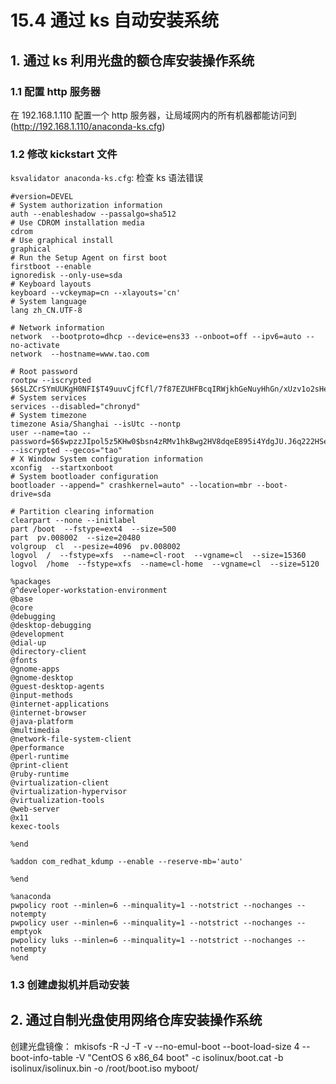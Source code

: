 # 15.4 通过 ks 自动安装系统

## 1. 通过 ks 利用光盘的额仓库安装操作系统
### 1.1 配置 http 服务器
 在 192.168.1.110 配置一个 http 服务器，让局域网内的所有机器都能访问到(http://192.168.1.110/anaconda-ks.cfg)

### 1.2 修改 kickstart 文件
`ksvalidator anaconda-ks.cfg`: 检查 ks 语法错误

```
#version=DEVEL
# System authorization information
auth --enableshadow --passalgo=sha512
# Use CDROM installation media
cdrom
# Use graphical install
graphical
# Run the Setup Agent on first boot
firstboot --enable
ignoredisk --only-use=sda
# Keyboard layouts
keyboard --vckeymap=cn --xlayouts='cn'
# System language
lang zh_CN.UTF-8

# Network information
network  --bootproto=dhcp --device=ens33 --onboot=off --ipv6=auto --no-activate
network  --hostname=www.tao.com

# Root password
rootpw --iscrypted $6$LZCrSYmUUKgH0NFI$T49uuvCjfCfl/7f87EZUHFBcqIRWjkhGeNuyHhGn/xUzv1o2sHefEH3AwHoMV7eVWY5rg2BarnuzlUkOCLgbL0
# System services
services --disabled="chronyd"
# System timezone
timezone Asia/Shanghai --isUtc --nontp
user --name=tao --password=$6$wpzzJIpol5z5KHw0$bsn4zRMv1hkBwg2HV8dqeE895i4YdgJU.J6q222HSec/sUBBPZflcdipfn9Z3U96mzlS48gZ5vFBAOG/WjV561 --iscrypted --gecos="tao"
# X Window System configuration information
xconfig  --startxonboot
# System bootloader configuration
bootloader --append=" crashkernel=auto" --location=mbr --boot-drive=sda

# Partition clearing information
clearpart --none --initlabel
part /boot  --fstype=ext4  --size=500
part  pv.008002  --size=20480
volgroup  cl  --pesize=4096  pv.008002
logvol  /  --fstype=xfs  --name=cl-root  --vgname=cl  --size=15360
logvol  /home  --fstype=xfs  --name=cl-home  --vgname=cl  --size=5120

%packages
@^developer-workstation-environment
@base
@core
@debugging
@desktop-debugging
@development
@dial-up
@directory-client
@fonts
@gnome-apps
@gnome-desktop
@guest-desktop-agents
@input-methods
@internet-applications
@internet-browser
@java-platform
@multimedia
@network-file-system-client
@performance
@perl-runtime
@print-client
@ruby-runtime
@virtualization-client
@virtualization-hypervisor
@virtualization-tools
@web-server
@x11
kexec-tools

%end

%addon com_redhat_kdump --enable --reserve-mb='auto'

%end

%anaconda
pwpolicy root --minlen=6 --minquality=1 --notstrict --nochanges --notempty
pwpolicy user --minlen=6 --minquality=1 --notstrict --nochanges --emptyok
pwpolicy luks --minlen=6 --minquality=1 --notstrict --nochanges --notempty
%end
```

### 1.3 创建虚拟机并启动安装


## 2. 通过自制光盘使用网络仓库安装操作系统
创建光盘镜像：
mkisofs -R -J -T -v --no-emul-boot --boot-load-size 4 --boot-info-table -V "CentOS 6 x86_64 boot" -c isolinux/boot.cat -b isolinux/isolinux.bin -o  /root/boot.iso   myboot/